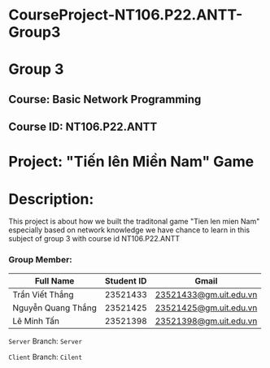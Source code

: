 # CourseProject-NT106.P22.ANTT-Group3
# Group 3
## Course: Basic Network Programming 
## Course ID: NT106.P22.ANTT
# Project: "Tiến lên Miền Nam" Game
# Description: 
This project is about how we built the traditonal game "Tien len mien Nam" especially based on network knowledge we have chance to learn in this subject of group 3 with course id NT106.P22.ANTT

### Group Member:
| Full Name | Student ID | Gmail |
|--------------|-------|------|
| Trần Viết Thắng | 23521433 | [23521433@gm.uit.edu.vn](mailto:23521433@gm.uit.edu.vn) |
| Nguyễn Quang Thắng | 23521425 | [23521425@gm.uit.edu.vn](mailto:23521425@gm.uit.edu.vn) | 
| Lê Minh Tấn | 23521398 | [23521398@gm.uit.edu.vn](mailto:23521398@gm.uit.edu.vn) | 


`Server` Branch: `Server`

`Client` Branch: `Cilent`
